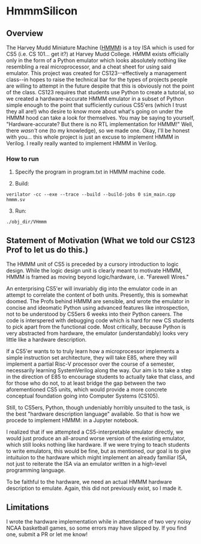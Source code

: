 # HmmmSilicon
## Overview
The Harvey Mudd Miniature Machine ([HMMM](https://www.cs.hmc.edu/~cs5grad/cs5/hmmm/documentation/documentation.html)) is a toy ISA which is used for CS5 (i.e. CS 101...  get it?) at Harvey Mudd College. HMMM exists officially only in the form of a Python emulator which looks absolutely nothing like resembling a real microprocessor, and a cheat sheet for using said emulator. This project was created for CS123--effectively a management class--in hopes to raise the technical bar for the types of projects people are willing to attempt in the future despite that this is obviously not the point of the class. CS123 requires that students use Python to create a tutorial, so we created a hardware-accurate HMMM emulator in a subset of Python simple enough to the point that sufficiently curious CS5'ers (which I trust they all are!) who desire to know more about what's going on under the HMMM hood can take a look for themselves. You may be saying to yourself, "Hardware-accurate? But there is no RTL implementation for HMMM!" Well, there *wasn't* one (to my knowledge), so we made one. Okay, I'll be honest with you... this whole project is just an excuse to implement HMMM in Verilog. I really really wanted to implement HMMM in Verilog.

### How to run

1. Specify the program in program.txt in HMMM machine code.

2. Build:
```
verilator -cc --exe --trace --build --build-jobs 0 sim_main.cpp hmmm.sv
```

3. Run:
```
./obj_dir/VHmmm
```
## Statement of Motivation (What we told our CS123 Prof to let us do this.)
The HMMM unit of CS5 is preceded by a cursory introduction to logic design. While the logic design unit is clearly meant to motivate HMMM, HMMM is framed as moving beyond logic/hardware, i.e. "Farewell Wires." 

An enterprising CS5'er will invariably dig into the emulator code in an attempt to correlate the content of both units. Presently, this is somewhat doomed. The Profs behind HMMM are sensible, and wrote the emulator in concise and ideomatic Python using advanced features like introspection, not to be understood by CS5ers 6 weeks into their Python careers. The code is interspered with debugging code which is hard for new CS students to pick apart from the functional code. Most critically, because Python is very abstracted from hardware, the emulator (understandably) looks very little like a hardware description. 

If a CS5'er wants to to truly learn how a microprocessor implements a simple instruction set architecture, they will take E85, where they will implement a partial Risc-V processor over the course of a semester, necessarily learning SystemVerilog along the way. Our aim is to take a step in the direction of E85 to encourage students to actually take that class, and for those who do not, to at least bridge the gap between the two aforementioned CS5 units, which would provide a more concrete conceptual foundation going into Computer Systems (CS105).

Still, to CS5ers, Python, though undeniably horribly unsuited to the task, is the best "hardware description language" available. So that is how we procede to implement HMMM: in a Jupyter notebook.

I realized that if we attempted a CS5-interpretable emulator directly, we would just produce an all-around worse version of the existing emulator, which still looks nothing like hardware. If we were trying to teach students to write emulators, this would be fine, but as mentioned, our goal is to give intuituion to the hardware which might implement an already familiar ISA, not just to reiterate the ISA via an emulator written in a high-level programming language.

To be faithful to the hardware, we need an actual HMMM hardware description to emulate. Again, this did not previously exist, so I made it.

## Limitations
I wrote the hardware implementation while in attendance of two very noisy NCAA basketball games, so some errors may have slipped by. If you find one, submit a PR or let me know!
